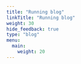 ```yaml
---
title: "Running blog"
linkTitle: "Running blog"
weight: 30
hide_feedback: true
type: "blog"
menu:
  main:
    weight: 20
---
```





